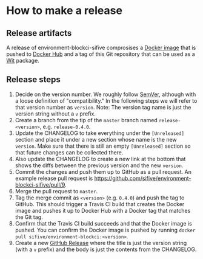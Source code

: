 # How to make a release

## Release artifacts

A release of environment-blockci-sifive comprosises a [Docker image](https://hub.docker.com/r/sifive/environment-blockci)
that is pushed to [Docker Hub](https://hub.docker.com/) and a tag of this Git
repository that can be used as a [Wit](https://github.com/sifive/wit) package.

## Release steps

1. Decide on the version number. We roughly follow [SemVer](https://semver.org/),
   although with a loose definition of "compatibility."
   In the following steps we will refer to that version number as `version`.
   Note: The version tag name is just the version string without a `v` prefix.
2. Create a branch from the tip of the `master` branch named `release-<version>`, e.g. `release-0.4.0`.
3. Update the CHANGELOG to take everything under the `[Unreleased]` section and
   place it under a new section whose name is the new `version`. Make sure that
   there is still an empty `[Unreleased]` section so that future changes can be
   collected there.
4. Also update the CHANGELOG to create a new link at the bottom that shows the
   diffs between the previous version and the new `version`.
5. Commit the changes and push them up to GitHub as a pull request. An example
   release pull request is
   https://github.com/sifive/environment-blockci-sifive/pull/9.
6. Merge the pull request to `master`.
7. Tag the merge commit as `<version>` (e.g. `0.4.0`) and push the tag to
   GitHub. This should trigger a Travis CI build that creates the Docker image
   and pushes it up to Docker Hub with a Docker tag that matches the Git tag.
8. Confirm that the Travis CI build succeeds and that the Docker image is
   pushed. You can confirm the Docker image is pushed by running
   `docker pull sifive/environment-blockci:<version>`.
9. Create a new [GitHub Release](https://github.com/sifive/environment-blockci-sifive/releases/new)
   where the title is just the version string (with a `v` prefix) and the body
   is just the contents from the CHANGELOG.
